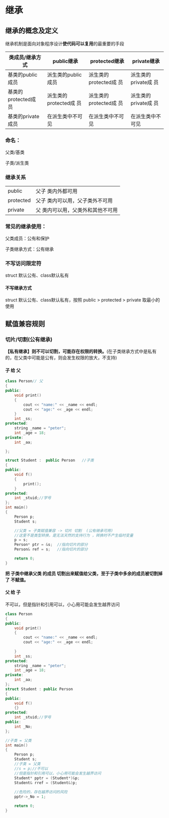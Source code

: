 # 继承

## 继承的概念及定义

继承机制是面向对象程序设计**使代码可以复用**的最重要的手段

| 类成员/继承方式      | public继承             | protected继承          | private继承          |
| -------------------- | ---------------------- | ---------------------- | -------------------- |
| 基类的public成员     | 派生类的public成员     | 派生类的protected成 员 | 派生类的private成 员 |
| 基类的protected成 员 | 派生类的protected成 员 | 派生类的protected成 员 | 派生类的private成 员 |
| 基类的private成员    | 在派生类中不可见       | 在派生类中不可见       | 在派生类中不可见     |

### 命名：

父类/基类

子类/派生类

### 继承关系

|           |                                   |
| --------- | --------------------------------- |
| public    | 父子 类内外都可用                 |
| protected | 父子 类内可以用，父子类外不可用   |
| private   | 父 类内可以用，父类外和其他不可用 |

### 常见的继承使用：

父类成员：公有和保护

子类继承方式：公有继承

### 不写访问限定符

struct 默认公有、class默认私有

#### 不写继承方式

struct 默认公有、class默认私有，按照 public > protected > private 取最小的使用

## 赋值兼容规则

### 切片/切割(公有继承)

**【私有继承】则不可以切割，可能存在权限的转换。**(在子类继承方式中是私有的，在父类中可能是公有，则会发生权限的放大，不支持)

#### 子 给 父 

```c++
class Person// 父
{
public:
	void print()
	{
		cout << "name:" << _name << endl;
		cout << "age:" << _age << endl;
	}
	int _ss;
protected:
	string _name = "peter";
	int _age = 18;
private:
	int _aa;

};

struct Student :  public Person   //子类
{
public:
	void f()
	{
		print();
	}
protected:
	int _stuid;//学号
};
int main()
{
	Person p;
	Student s;

	//父类 = 子类赋值兼容 -> 切片 切割  (公有继承可用)
    //这里不是类型转换，是无法天然的支持行为 ，转换时不产生临时变量
	p = s;
	Person* ptr = &s;  //指向切片的部分
	Person& ref = s;   //指向切片的部分

	return 0;
}
```

**把 子类中继承父类 的成员  切割出来赋值给父类，至于子类中多余的成员被切割掉了  不赋值。**

#### 父 给 子

不可以，但是指针和引用可以，小心用可能会发生越界访问

```c++
class Person
{
public:
	void print()
	{
		cout << "name:" << _name << endl;
		cout << "age:" << _age << endl;
		
	}
	int _ss;
protected:
	string _name = "peter";
	int _age = 18;
private:
	int _aa;
};
struct Student : public Person
{
public:
	void f()
    {}
protected:
	int _stuid;//学号
public:
	int _No;
};

//子类 = 父类
int main()
{
	Person p;
	Student s;
	//子类 = 父类
	//s = p;//不可以
	//但是指针和引用可以，小心用可能会发生越界访问
	Student* pptr = (Student*)&p;
	Student& rref = (Student&)p;
	
    //危险的，存在越界访问的风险
	pptr->_No = 1;

	return 0;
}
```


